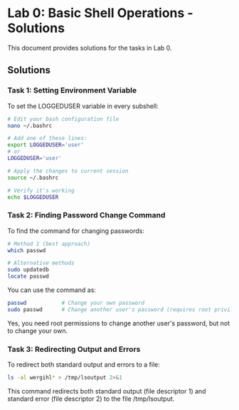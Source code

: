# Lab 0: Basic Shell Operations - Solutions

This document provides solutions for the tasks in Lab 0.

## Solutions

### Task 1: Setting Environment Variable
To set the LOGGEDUSER variable in every subshell:

```bash
# Edit your bash configuration file
nano ~/.bashrc

# Add one of these lines:
export LOGGEDUSER='user'
# or
LOGGEDUSER='user'

# Apply the changes to current session
source ~/.bashrc

# Verify it's working
echo $LOGGEDUSER
```

### Task 2: Finding Password Change Command
To find the command for changing passwords:

```bash
# Method 1 (best approach)
which passwd

# Alternative methods
sudo updatedb
locate passwd
```

You can use the command as:
```bash
passwd           # Change your own password
sudo passwd      # Change another user's password (requires root privileges)
```

Yes, you need root permissions to change another user's password, but not to change your own.

### Task 3: Redirecting Output and Errors
To redirect both standard output and errors to a file:

```bash
ls -al wergihl* > /tmp/lsoutput 2>&1
```

This command redirects both standard output (file descriptor 1) and standard error (file descriptor 2) to the file /tmp/lsoutput.